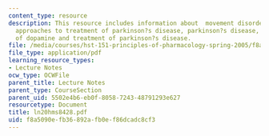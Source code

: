 ```yaml
---
content_type: resource
description: This resource includes information about  movement disorders, pharmacological
  approaches to treatment of parkinson?s disease, parkinson?s disease, biochemistry
  of dopamine and treatment of parkinson?s disease.
file: /media/courses/hst-151-principles-of-pharmacology-spring-2005/f8a5090efb36892afb0ef86dcadc8cf3_ln20hms8428.pdf
file_type: application/pdf
learning_resource_types:
- Lecture Notes
ocw_type: OCWFile
parent_title: Lecture Notes
parent_type: CourseSection
parent_uid: 5502e4b6-eb0f-8058-7243-48791293e627
resourcetype: Document
title: ln20hms8428.pdf
uid: f8a5090e-fb36-892a-fb0e-f86dcadc8cf3
---
```

